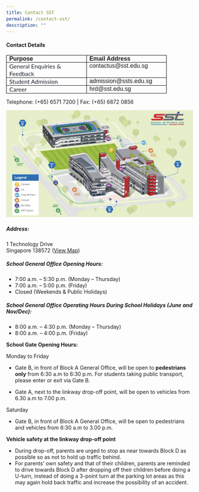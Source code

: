 ```yaml
---
title: Contact SST
permalink: /contact-sst/
description: ""
---
```

#### Contact Details
<table class="MsoTableGrid" border="1" cellspacing="0" cellpadding="0" style="font-family: Times; letter-spacing: normal; orphans: 2; text-transform: none; widows: 2; word-spacing: 0px; -webkit-text-stroke-width: 0px; text-decoration-thickness: initial; text-decoration-style: initial; text-decoration-color: initial; border-collapse: collapse; border: none;"><tbody><tr><td width="200" valign="top" style="width: 150.25pt; border: 1pt solid windowtext; padding: 0cm 5.4pt;"><p class="MsoNormal" style="margin: 0cm; font-size: 12pt; font-family: Calibri, sans-serif;"><b>Purpose</b></p></td><td width="200" valign="top" style="width: 150.25pt; border-top: 1pt solid windowtext; border-right: 1pt solid windowtext; border-bottom: 1pt solid windowtext; border-image: initial; border-left: none; padding: 0cm 5.4pt;"><p class="MsoNormal" style="margin: 0cm; font-size: 12pt; font-family: Calibri, sans-serif;"><b>Email Address</b></p></td></tr><tr><td width="200" valign="top" style="width: 150.25pt; border-right: 1pt solid windowtext; border-bottom: 1pt solid windowtext; border-left: 1pt solid windowtext; border-image: initial; border-top: none; padding: 0cm 5.4pt;"><p class="MsoNormal" style="margin: 0cm; font-size: 12pt; font-family: Calibri, sans-serif;"><span style="font-family: Lato, sans-serif; color: rgb(26, 32, 44); background: white;">General Enquiries &amp; Feedback</span></p></td><td width="200" valign="top" style="width: 150.25pt; border-top: none; border-left: none; border-bottom: 1pt solid windowtext; border-right: 1pt solid windowtext; padding: 0cm 5.4pt;"><p class="MsoNormal" style="margin: 0cm; font-size: 12pt; font-family: Calibri, sans-serif;">contactus@sst.edu.sg</p></td></tr><tr><td width="200" valign="top" style="width: 150.25pt; border-right: 1pt solid windowtext; border-bottom: 1pt solid windowtext; border-left: 1pt solid windowtext; border-image: initial; border-top: none; padding: 0cm 5.4pt;"><p class="MsoNormal" style="margin: 0cm; font-size: 12pt; font-family: Calibri, sans-serif;"><span style="font-family: Lato, sans-serif; color: rgb(26, 32, 44); background: white;">Student Admission</span></p></td><td width="200" valign="top" style="width: 150.25pt; border-top: none; border-left: none; border-bottom: 1pt solid windowtext; border-right: 1pt solid windowtext; padding: 0cm 5.4pt;"><p class="MsoNormal" style="margin: 0cm; font-size: 12pt; font-family: Calibri, sans-serif;">admission@ssts.edu.sg</p></td></tr><tr><td width="200" valign="top" style="width: 150.25pt; border-right: 1pt solid windowtext; border-bottom: 1pt solid windowtext; border-left: 1pt solid windowtext; border-image: initial; border-top: none; padding: 0cm 5.4pt;"><p class="MsoNormal" style="margin: 0cm; font-size: 12pt; font-family: Calibri, sans-serif;"><span style="font-family: Lato, sans-serif; color: rgb(26, 32, 44); background: white;">Career</span></p></td><td width="200" valign="top" style="width: 150.25pt; border-top: none; border-left: none; border-bottom: 1pt solid windowtext; border-right: 1pt solid windowtext; padding: 0cm 5.4pt;"><p class="MsoNormal" style="margin: 0cm; font-size: 12pt; font-family: Calibri, sans-serif;">hrd@sst.edu.sg</p></td></tr></tbody></table>
Telephone: (+65) 6571 7200 |       Fax: (+65) 6872 0856

![](/images/school%20map.png)
##### Address:
1 Technology Drive  
Singapore 138572 ([View Map](https://goo.gl/maps/W6TH3bcHUhWw7FV5A))

##### School General Office Opening Hours:
* 7:00 a.m. – 5:30 p.m. (Monday – Thursday)  
* 7:00 a.m. – 5:00 p.m. (Friday)  
* Closed (Weekends &amp; Public Holidays)

##### School General Office Operating Hours During School Holidays (June and Nov/Dec):
* 8:00 a.m. – 4:30 p.m. (Monday – Thursday)  
* 8:00 a.m. – 4:00 p.m. (Friday)

**School Gate Opening Hours:**

Monday to Friday
*   Gate B, in front of Block A General Office, will be open to&nbsp;**pedestrians only**&nbsp;from 6:30 a.m to 6:30 p.m. For students taking public transport, please enter or exit via Gate B.

*   Gate A, next to the linkway drop-off point, will be open to vehicles from 6.30 a.m to 7.00 p.m.

Saturday

*   Gate B, in front of Block A General Office, will be open to pedestrians and vehicles from 6:30 a.m to 3.00 p.m.

**Vehicle safety at the linkway drop-off point**

*   During drop-off, parents are urged to stop as near towards Block D as possible so as not to hold up traffic behind.
*   For parents’ own safety and that of their children, parents are reminded to drive towards Block D after dropping off their children before doing a U-turn, instead of doing a 3-point turn at the parking lot areas as this may again hold back traffic and increase the possibility of an accident.
